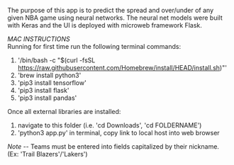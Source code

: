 The purpose of this app is to predict the spread and over/under of any given NBA game using neural networks. The neural net models were built with Keras
and the UI is deployed with microweb framework Flask.

*MAC INSTRUCTIONS*<br />
Running for first time run the following terminal commands:
1) '/bin/bash -c "$(curl -fsSL https://raw.githubusercontent.com/Homebrew/install/HEAD/install.sh)"'
2) 'brew install python3'
3) 'pip3 install tensorflow'
4) 'pip3 install flask'
5) 'pip3 install pandas'

Once all external libraries are installed:
1) navigate to this folder (i.e. 'cd Downloads', 'cd FOLDERNAME')
2) 'python3 app.py' in terminal, copy link to local host into web browser

*Note* -- 
Teams must be entered into fields capitalized by their nickname. (Ex: 'Trail Blazers'/'Lakers')
